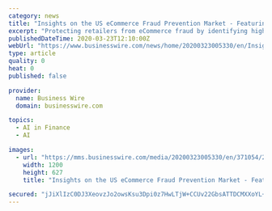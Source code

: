 ```yaml
---
category: news
title: "Insights on the US eCommerce Fraud Prevention Market - Featuring Accertify, ACI Worldwide & Bolt Financial Among Others - ResearchAndMarkets.com"
excerpt: "Protecting retailers from eCommerce fraud by identifying high-risk transactions, and supporting and protecting newer service delivery experiences ... analytics-based fraud management solutions that can leverage the power of machine learning and artificial intelligence to identify threats and assist with timely decision-making for fraud prevention."
publishedDateTime: 2020-03-23T12:10:00Z
webUrl: "https://www.businesswire.com/news/home/20200323005330/en/Insights-eCommerce-Fraud-Prevention-Market---Featuring"
type: article
quality: 0
heat: 0
published: false

provider:
  name: Business Wire
  domain: businesswire.com

topics:
  - AI in Finance
  - AI

images:
  - url: "https://mms.businesswire.com/media/20200323005330/en/371054/23/ResearchAndMarkets_800px.jpg"
    width: 1200
    height: 627
    title: "Insights on the US eCommerce Fraud Prevention Market - Featuring Accertify, ACI Worldwide & Bolt Financial Among Others - ResearchAndMarkets.com"

secured: "jJiXlIzC0DJ3XeovzJo2owsKsu3Dpi0z7HwLTjW+CCUv22GbsATTDCMXXoYL+mILb2aOQKwSlPjDeVzFalaw3qQK1BH6hE3RJ2PrQYienF+ZX5OnDSjdjzo8p55Ng9iIdl1Yw0DnGpFl/O4pvQV9hshf8kFglIJXu6LO+PFXI9//U+HE06QbCEe+PUNdm9UyrXHf/JTzeQOVIWtc+THo4fc3F2TCmxXeqEdHZfGJrze1FLjMgv4NDp5xLv6531d6jb8O8Iu5LwYKVTVzWmxZxbZVm0pBQjar0BVrgQHKH4m8xGvS7kLweeeK9EjNqxCl;lYPiSPZ+MkseJetJiy5fkg=="
---
```


